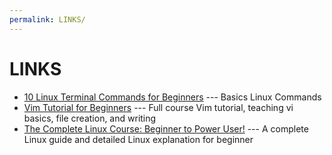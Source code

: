 ```yaml
---
permalink: LINKS/
---
```

# LINKS

- [10 Linux Terminal Commands for Beginners](https://www.youtube.com/watch?v=CpTfQ-q6MPU&feature=youtu.be) --- Basics Linux Commands  
- [Vim Tutorial for Beginners](https://www.youtube.com/watch?v=RZ4p-saaQkc&pp=ygULdmkgdHV0b3JpYWw%3D) --- Full course Vim tutorial, teaching vi basics, file creation, and writing  
- [The Complete Linux Course: Beginner to Power User!](https://www.youtube.com/watch?v=wBp0Rb-ZJak&feature=youtu.be) --- A complete Linux guide and detailed Linux explanation for beginner
